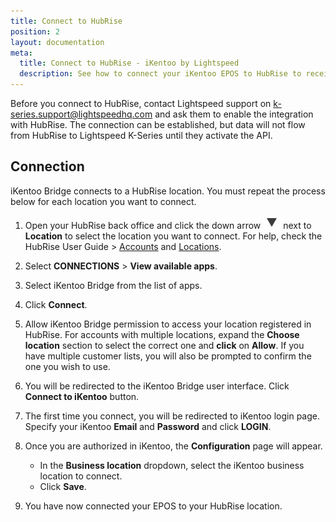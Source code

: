 ```yaml
---
title: Connect to HubRise
position: 2
layout: documentation
meta:
  title: Connect to HubRise - iKentoo by Lightspeed
  description: See how to connect your iKentoo EPOS to HubRise to receive orders from all your connected apps. Connection is simple.
---
```


Before you connect to HubRise, contact Lightspeed support on [k-series.support@lightspeedhq.com](mailto:k-series.support@lightspeedhq.com) and ask them to enable the integration with HubRise. The connection can be established, but data will not flow from HubRise to Lightspeed K-Series until they activate the API.

## Connection

iKentoo Bridge connects to a HubRise location. You must repeat the process below for each location you want to connect.

1. Open your HubRise back office and click the down arrow <InlineImage width="28" height="21">![Down arrow icon](../images/001-arrow.jpg)</InlineImage> next to **Location** to select the location you want to connect. For help, check the HubRise User Guide > [Accounts](/docs/account) and [Locations](/docs/locations).

2. Select **CONNECTIONS** > **View available apps**.

3. Select iKentoo Bridge from the list of apps.

4. Click **Connect**.

5. Allow iKentoo Bridge permission to access your location registered in HubRise. For accounts with multiple locations, expand the **Choose location** section to select the correct one and **click** on **Allow**. If you have multiple customer lists, you will also be prompted to confirm the one you wish to use.

6. You will be redirected to the iKentoo Bridge user interface. Click **Connect to iKentoo** button.

7. The first time you connect, you will be redirected to iKentoo login page. Specify your iKentoo **Email** and **Password** and click **LOGIN**.

8. Once you are authorized in iKentoo, the **Configuration** page will appear.

   - In the **Business location** dropdown, select the iKentoo business location to connect.
   - Click **Save**.

9. You have now connected your EPOS to your HubRise location.
